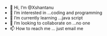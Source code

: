 - 👋 Hi, I’m @Xshantanu
- 👀 I’m interested in ...coding and programming
- 🌱 I’m currently learning ...java script
- 💞️ I’m looking to collaborate on ...no one 
- 📫 How to reach me ...
just email me
<!---
Xshantanu/Xshantanu is a ✨ special ✨ repository because its `README.md` (this file) appears on your GitHub profile.
You can click the Preview link to take a look at your changes.
--->
